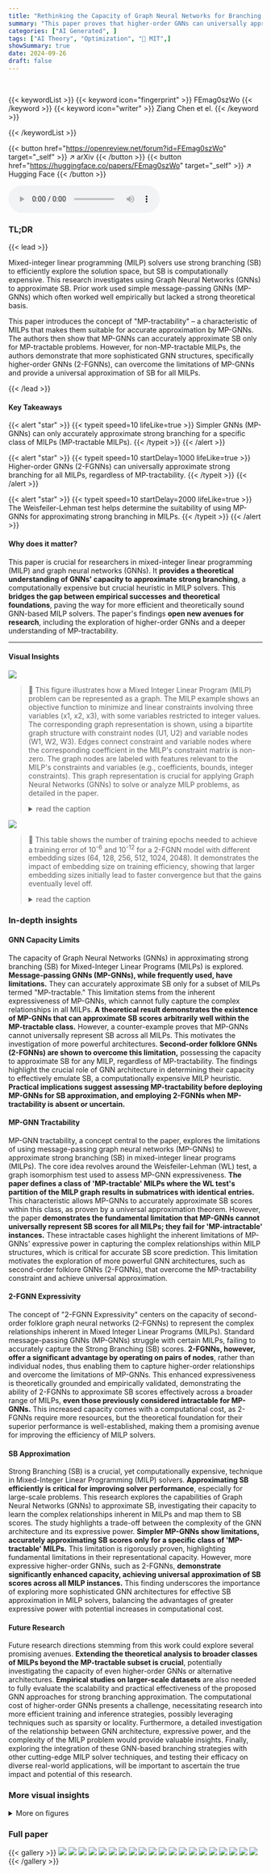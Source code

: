 ```yaml
---
title: "Rethinking the Capacity of Graph Neural Networks for Branching Strategy"
summary: "This paper proves that higher-order GNNs can universally approximate strong branching in MILP solvers, whereas simpler GNNs can only accurately approximate for a specific class of problems."
categories: ["AI Generated", ]
tags: ["AI Theory", "Optimization", "🏢 MIT",]
showSummary: true
date: 2024-09-26
draft: false
---
```


<br>

{{< keywordList >}}
{{< keyword icon="fingerprint" >}} FEmag0szWo {{< /keyword >}}
{{< keyword icon="writer" >}} Ziang Chen et el. {{< /keyword >}}
 
{{< /keywordList >}}

{{< button href="https://openreview.net/forum?id=FEmag0szWo" target="_self" >}}
↗ arXiv
{{< /button >}}
{{< button href="https://huggingface.co/papers/FEmag0szWo" target="_self" >}}
↗ Hugging Face
{{< /button >}}



<audio controls>
    <source src="https://ai-paper-reviewer.com/FEmag0szWo/podcast.wav" type="audio/wav">
    Your browser does not support the audio element.
</audio>


### TL;DR


{{< lead >}}

Mixed-integer linear programming (MILP) solvers use strong branching (SB) to efficiently explore the solution space, but SB is computationally expensive.  This research investigates using Graph Neural Networks (GNNs) to approximate SB.  Prior work used simple message-passing GNNs (MP-GNNs) which often worked well empirically but lacked a strong theoretical basis. 

This paper introduces the concept of "MP-tractability" – a characteristic of MILPs that makes them suitable for accurate approximation by MP-GNNs. The authors then show that MP-GNNs can accurately approximate SB only for MP-tractable problems.  However, for non-MP-tractable MILPs, the authors demonstrate that more sophisticated GNN structures, specifically higher-order GNNs (2-FGNNs), can overcome the limitations of MP-GNNs and provide a universal approximation of SB for all MILPs.

{{< /lead >}}


#### Key Takeaways

{{< alert "star" >}}
{{< typeit speed=10 lifeLike=true >}} Simpler GNNs (MP-GNNs) can only accurately approximate strong branching for a specific class of MILPs (MP-tractable MILPs). {{< /typeit >}}
{{< /alert >}}

{{< alert "star" >}}
{{< typeit speed=10 startDelay=1000 lifeLike=true >}} Higher-order GNNs (2-FGNNs) can universally approximate strong branching for all MILPs, regardless of MP-tractability. {{< /typeit >}}
{{< /alert >}}

{{< alert "star" >}}
{{< typeit speed=10 startDelay=2000 lifeLike=true >}} The Weisfeiler-Lehman test helps determine the suitability of using MP-GNNs for approximating strong branching in MILPs. {{< /typeit >}}
{{< /alert >}}

#### Why does it matter?
This paper is crucial for researchers in mixed-integer linear programming (MILP) and graph neural networks (GNNs).  It **provides a theoretical understanding of GNNs' capacity to approximate strong branching**, a computationally expensive but crucial heuristic in MILP solvers. This **bridges the gap between empirical successes and theoretical foundations**, paving the way for more efficient and theoretically sound GNN-based MILP solvers. The paper's findings **open new avenues for research**, including the exploration of higher-order GNNs and a deeper understanding of MP-tractability.

------
#### Visual Insights



![](https://ai-paper-reviewer.com/FEmag0szWo/figures_3_1.jpg)

> 🔼 This figure illustrates how a Mixed Integer Linear Program (MILP) problem can be represented as a graph.  The MILP example shows an objective function to minimize and linear constraints involving three variables (x1, x2, x3), with some variables restricted to integer values. The corresponding graph representation is shown, using a bipartite graph structure with constraint nodes (U1, U2) and variable nodes (W1, W2, W3). Edges connect constraint and variable nodes where the corresponding coefficient in the MILP's constraint matrix is non-zero.  The graph nodes are labeled with features relevant to the MILP's constraints and variables (e.g., coefficients, bounds, integer constraints). This graph representation is crucial for applying Graph Neural Networks (GNNs) to solve or analyze MILP problems, as detailed in the paper.
> <details>
> <summary>read the caption</summary>
> Figure 1: An illustrative example of MILP and its graph representation.
> </details>





![](https://ai-paper-reviewer.com/FEmag0szWo/tables_9_1.jpg)

> 🔼 This table shows the number of training epochs needed to achieve a training error of 10<sup>-6</sup> and 10<sup>-12</sup> for a 2-FGNN model with different embedding sizes (64, 128, 256, 512, 1024, 2048).  It demonstrates the impact of embedding size on training efficiency, showing that larger embedding sizes initially lead to faster convergence but that the gains eventually level off.
> <details>
> <summary>read the caption</summary>
> Table 1: Epochs required to reach specified errors with varying embedding sizes for 2-FGNN.
> </details>





### In-depth insights


#### GNN Capacity Limits
The capacity of Graph Neural Networks (GNNs) in approximating strong branching (SB) for Mixed-Integer Linear Programs (MILPs) is explored.  **Message-passing GNNs (MP-GNNs), while frequently used, have limitations.**  They can accurately approximate SB only for a subset of MILPs termed "MP-tractable."  This limitation stems from the inherent expressiveness of MP-GNNs, which cannot fully capture the complex relationships in all MILPs.  **A theoretical result demonstrates the existence of MP-GNNs that can approximate SB scores arbitrarily well within the MP-tractable class.** However, a counter-example proves that MP-GNNs cannot universally represent SB across all MILPs.  This motivates the investigation of more powerful architectures. **Second-order folklore GNNs (2-FGNNs) are shown to overcome this limitation,** possessing the capacity to approximate SB for any MILP, regardless of MP-tractability.  The findings highlight the crucial role of GNN architecture in determining their capacity to effectively emulate SB, a computationally expensive MILP heuristic.  **Practical implications suggest assessing MP-tractability before deploying MP-GNNs for SB approximation, and employing 2-FGNNs when MP-tractability is absent or uncertain.**

#### MP-GNN Tractability
MP-GNN tractability, a concept central to the paper, explores the limitations of using message-passing graph neural networks (MP-GNNs) to approximate strong branching (SB) in mixed-integer linear programs (MILPs).  The core idea revolves around the Weisfeiler-Lehman (WL) test, a graph isomorphism test used to assess MP-GNN expressiveness.  **The paper defines a class of 'MP-tractable' MILPs where the WL test's partition of the MILP graph results in submatrices with identical entries.** This characteristic allows MP-GNNs to accurately approximate SB scores within this class,  as proven by a universal approximation theorem.  However, the paper **demonstrates the fundamental limitation that MP-GNNs cannot universally represent SB scores for all MILPs; they fail for 'MP-intractable' instances.**  These intractable cases highlight the inherent limitations of MP-GNNs' expressive power in capturing the complex relationships within MILP structures, which is critical for accurate SB score prediction. This limitation motivates the exploration of more powerful GNN architectures, such as second-order folklore GNNs (2-FGNNs), that overcome the MP-tractability constraint and achieve universal approximation.

#### 2-FGNN Expressivity
The concept of "2-FGNN Expressivity" centers on the capacity of second-order folklore graph neural networks (2-FGNNs) to represent the complex relationships inherent in Mixed Integer Linear Programs (MILPs).  Standard message-passing GNNs (MP-GNNs) struggle with certain MILPs, failing to accurately capture the Strong Branching (SB) scores.  **2-FGNNs, however, offer a significant advantage by operating on pairs of nodes**, rather than individual nodes, thus enabling them to capture higher-order relationships and overcome the limitations of MP-GNNs.  This enhanced expressiveness is theoretically grounded and empirically validated, demonstrating the ability of 2-FGNNs to approximate SB scores effectively across a broader range of MILPs, **even those previously considered intractable for MP-GNNs.**  This increased capacity comes with a computational cost, as 2-FGNNs require more resources, but the theoretical foundation for their superior performance is well-established, making them a promising avenue for improving the efficiency of MILP solvers.

#### SB Approximation
Strong Branching (SB) is a crucial, yet computationally expensive, technique in Mixed-Integer Linear Programming (MILP) solvers.  **Approximating SB efficiently is critical for improving solver performance**, especially for large-scale problems.  This research explores the capabilities of Graph Neural Networks (GNNs) to approximate SB, investigating their capacity to learn the complex relationships inherent in MILPs and map them to SB scores.  The study highlights a trade-off between the complexity of the GNN architecture and its expressive power.  **Simpler MP-GNNs show limitations, accurately approximating SB scores only for a specific class of 'MP-tractable' MILPs.** This limitation is rigorously proven, highlighting fundamental limitations in their representational capacity.  However, more expressive higher-order GNNs, such as 2-FGNNs,  **demonstrate significantly enhanced capacity, achieving universal approximation of SB scores across all MILP instances.**  This finding underscores the importance of exploring more sophisticated GNN architectures for effective SB approximation in MILP solvers, balancing the advantages of greater expressive power with potential increases in computational cost.

#### Future Research
Future research directions stemming from this work could explore several promising avenues.  **Extending the theoretical analysis to broader classes of MILPs beyond the MP-tractable subset is crucial**, potentially investigating the capacity of even higher-order GNNs or alternative architectures.  **Empirical studies on larger-scale datasets** are also needed to fully evaluate the scalability and practical effectiveness of the proposed GNN approaches for strong branching approximation.  The computational cost of higher-order GNNs presents a challenge, necessitating research into more efficient training and inference strategies, possibly leveraging techniques such as sparsity or locality.  Furthermore, a detailed investigation of the relationship between GNN architecture, expressive power, and the complexity of the MILP problem would provide valuable insights. Finally, exploring the integration of these GNN-based branching strategies with other cutting-edge MILP solver techniques, and testing their efficacy on diverse real-world applications, will be important to ascertain the true impact and potential of this research.


### More visual insights

<details>
<summary>More on figures
</summary>


![](https://ai-paper-reviewer.com/FEmag0szWo/figures_5_1.jpg)

> 🔼 This figure illustrates the Weisfeiler-Lehman (WL) test, a graph isomorphism test, applied to a Mixed Integer Linear Program (MILP) represented as a graph.  The initial state shows all nodes with the same color.  After one iteration of the WL test, nodes are recolored based on their neighbors' colors, resulting in a refined partitioning of the graph. The final partition, stable after further iterations, is shown, demonstrating how the WL test can differentiate nodes based on their structural relationships within the graph.
> <details>
> <summary>read the caption</summary>
> Figure 2: An illustrative example of color refinement and partitions. Initially, all variables share a common color due to their identical node attributes, as do the constraint nodes. After a round of the WL test, x1 and x2 retain their shared color, while x3 is assigned a distinct color, as it connects solely to the first constraint, unlike x1 and x2. Similarly, the colors of the two constraints can also be differentiated. Finally, this partition stabilizes, resulting in I = {{1},{2}}, J = {{1,2}, {3}}.
> </details>



![](https://ai-paper-reviewer.com/FEmag0szWo/figures_9_1.jpg)

> 🔼 This figure shows the training error curves for both MP-GNN and 2-FGNN models on two different datasets: one containing MP-tractable MILPs and the other containing two MP-intractable MILPs. The plot on the left demonstrates that both models can effectively fit the SB scores of the MP-tractable dataset, while the plot on the right illustrates that only the 2-FGNN model is capable of fitting the SB scores of the MP-intractable dataset. The MP-GNN model shows no improvement in its training error even after many training epochs.
> <details>
> <summary>read the caption</summary>
> Figure 3: Numerical results of MP-GNN and 2-FGNN for SB score fitting. In the right figure, the training error of MP-GNN on MP-intractable examples does not decrease after however many epochs.
> </details>



![](https://ai-paper-reviewer.com/FEmag0szWo/figures_9_2.jpg)

> 🔼 This figure shows the training error curves for both MP-GNN and 2-FGNN models when training on two different datasets: one with MP-tractable MILPs and the other with MP-intractable MILPs.  The left plot demonstrates that both models effectively learn to approximate strong branching (SB) scores on MP-tractable data, achieving low training errors. In contrast, the right plot shows that the MP-GNN fails to reduce training error on MP-intractable data, while the 2-FGNN still successfully learns to approximate SB scores. This illustrates the theoretical findings of the paper about the limitations of MP-GNNs and the capacity of 2-FGNNs for approximating SB.
> <details>
> <summary>read the caption</summary>
> Figure 3: Numerical results of MP-GNN and 2-FGNN for SB score fitting. In the right figure, the training error of MP-GNN on MP-intractable examples does not decrease after however many epochs.
> </details>



</details>






### Full paper

{{< gallery >}}
<img src="https://ai-paper-reviewer.com/FEmag0szWo/1.png" class="grid-w50 md:grid-w33 xl:grid-w25" />
<img src="https://ai-paper-reviewer.com/FEmag0szWo/2.png" class="grid-w50 md:grid-w33 xl:grid-w25" />
<img src="https://ai-paper-reviewer.com/FEmag0szWo/3.png" class="grid-w50 md:grid-w33 xl:grid-w25" />
<img src="https://ai-paper-reviewer.com/FEmag0szWo/4.png" class="grid-w50 md:grid-w33 xl:grid-w25" />
<img src="https://ai-paper-reviewer.com/FEmag0szWo/5.png" class="grid-w50 md:grid-w33 xl:grid-w25" />
<img src="https://ai-paper-reviewer.com/FEmag0szWo/6.png" class="grid-w50 md:grid-w33 xl:grid-w25" />
<img src="https://ai-paper-reviewer.com/FEmag0szWo/7.png" class="grid-w50 md:grid-w33 xl:grid-w25" />
<img src="https://ai-paper-reviewer.com/FEmag0szWo/8.png" class="grid-w50 md:grid-w33 xl:grid-w25" />
<img src="https://ai-paper-reviewer.com/FEmag0szWo/9.png" class="grid-w50 md:grid-w33 xl:grid-w25" />
<img src="https://ai-paper-reviewer.com/FEmag0szWo/10.png" class="grid-w50 md:grid-w33 xl:grid-w25" />
<img src="https://ai-paper-reviewer.com/FEmag0szWo/11.png" class="grid-w50 md:grid-w33 xl:grid-w25" />
<img src="https://ai-paper-reviewer.com/FEmag0szWo/12.png" class="grid-w50 md:grid-w33 xl:grid-w25" />
<img src="https://ai-paper-reviewer.com/FEmag0szWo/13.png" class="grid-w50 md:grid-w33 xl:grid-w25" />
<img src="https://ai-paper-reviewer.com/FEmag0szWo/14.png" class="grid-w50 md:grid-w33 xl:grid-w25" />
<img src="https://ai-paper-reviewer.com/FEmag0szWo/15.png" class="grid-w50 md:grid-w33 xl:grid-w25" />
<img src="https://ai-paper-reviewer.com/FEmag0szWo/16.png" class="grid-w50 md:grid-w33 xl:grid-w25" />
<img src="https://ai-paper-reviewer.com/FEmag0szWo/17.png" class="grid-w50 md:grid-w33 xl:grid-w25" />
<img src="https://ai-paper-reviewer.com/FEmag0szWo/18.png" class="grid-w50 md:grid-w33 xl:grid-w25" />
<img src="https://ai-paper-reviewer.com/FEmag0szWo/19.png" class="grid-w50 md:grid-w33 xl:grid-w25" />
<img src="https://ai-paper-reviewer.com/FEmag0szWo/20.png" class="grid-w50 md:grid-w33 xl:grid-w25" />
{{< /gallery >}}